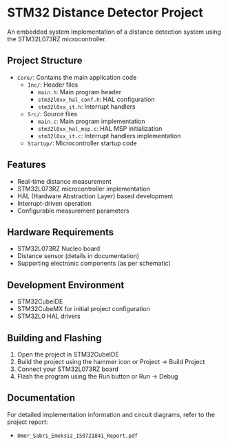 # STM32 Distance Detector Project

An embedded system implementation of a distance detection system using the STM32L073RZ microcontroller.

## Project Structure

- `Core/`: Contains the main application code
  - `Inc/`: Header files
    - `main.h`: Main program header
    - `stm32l0xx_hal_conf.h`: HAL configuration
    - `stm32l0xx_it.h`: Interrupt handlers
  - `Src/`: Source files
    - `main.c`: Main program implementation
    - `stm32l0xx_hal_msp.c`: HAL MSP initialization
    - `stm32l0xx_it.c`: Interrupt handlers implementation
  - `Startup/`: Microcontroller startup code

## Features

- Real-time distance measurement
- STM32L073RZ microcontroller implementation
- HAL (Hardware Abstraction Layer) based development
- Interrupt-driven operation
- Configurable measurement parameters

## Hardware Requirements

- STM32L073RZ Nucleo board
- Distance sensor (details in documentation)
- Supporting electronic components (as per schematic)

## Development Environment

- STM32CubeIDE
- STM32CubeMX for initial project configuration
- STM32L0 HAL drivers

## Building and Flashing

1. Open the project in STM32CubeIDE
2. Build the project using the hammer icon or Project -> Build Project
3. Connect your STM32L073RZ board
4. Flash the program using the Run button or Run -> Debug

## Documentation

For detailed implementation information and circuit diagrams, refer to the project report:
- `Omer_Sabri_Emeksiz_150721841_Report.pdf` 